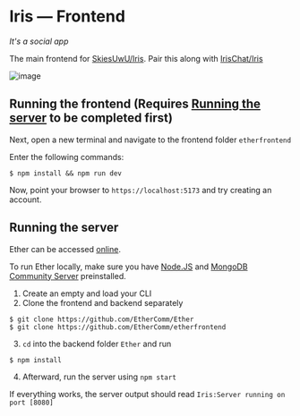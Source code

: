 # Iris — Frontend
_It's a social app_


The main frontend for [SkiesUwU/Iris](https://github.com/SkiesUwU/Iris). Pair this along with [IrisChat/Iris](https://github.com/IrisChat/Iris)

<!-- ![image](https://user-images.githubusercontent.com/34188635/210490708-1b44da76-6e9d-451b-8aa7-1e2b3328e1ed.png) -->
![image](https://user-images.githubusercontent.com/34188635/219129242-2d64aec6-641f-4f4f-af12-b4b8323e5624.png)

## Running the frontend (Requires [Running the server](#running-the-server) to be completed first)
Next, open a new terminal and navigate to the frontend folder `etherfrontend`

Enter the following commands:

```shell
$ npm install && npm run dev
```

Now, point your browser to `https://localhost:5173` and try creating an account.

## Running the server
Ether can be accessed [online](https://iris-frontend.fly.dev).

To run Ether locally, make sure you have [Node.JS](https://nodejs.org/en/) and [MongoDB Community Server](https://www.mongodb.com/try/download/community) preinstalled.

1. Create an empty and load your CLI
2. Clone the frontend and backend separately

```shell
$ git clone https://github.com/EtherComm/Ether
$ git clone https://github.com/EtherComm/etherfrontend

```

3. `cd` into the backend folder `Ether` and run

```shell
$ npm install

```

4. Afterward, run the server using `npm start`

If everything works, the server output should read `Iris:Server running on port [8080]`
